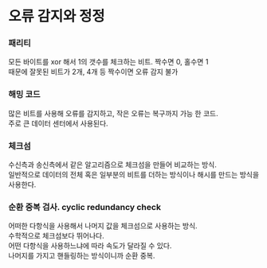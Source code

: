 # 오류 감지와 정정

### 패리티

모든 바이트를 xor 해서 1의 갯수를 체크하는 비트. 짝수면 0, 홀수면 1  
때문에 잘못된 비트가 2개, 4개 등 짝수이면 오류 감지 불가

### 해밍 코드

많은 비트를 사용해 오류를 감지하고, 작은 오류는 복구까지 가능 한 코드.  
주로 큰 데이터 센터에서 사용된다.

### 체크섬

수신측과 송신측에서 같은 알고리즘으로 체크섬을 만들어 비교하는 방식.  
일반적으로 데이터의 전체 혹은 일부분의 비트를 더하는 방식이나 해시를 만드는 방식을 사용한다.

### 순환 중복 검사. cyclic redundancy check

어떠한 다항식을 사용해서 나머지 값을 체크섬으로 사용하는 방식.  
수학적으로 체크섬보다 뛰어나다.  
어떤 다항식을 사용하느냐에 따라 속도가 달라질 수 있다.  
나머지를 가지고 핸들링하는 방식이니까 순환 중복.
